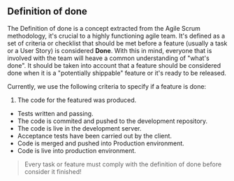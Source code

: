 ## Definition of done

The Definition of done is a concept extracted from the Agile Scrum
methodology, it's crucial to a highly functioning agile team. It's
defined as a set of criteria or checklist that should be met before a
feature (usually a task or a User Story) is considered **Done**. With
this in mind, everyone that is involved with the team will heave a
common understanding of "what's done". It should be taken into account
that a feature should be considered done when it is a "potentially
shippable" feature or it's ready to be released.

Currently, we use the following criteria to specify if a feature is
done:

  1. The code for the featured was produced.
  -  Tests written and passing.
  - The code is commited and pushed to the development repository.
  - The code is live in the development server.
  - Acceptance tests have been carried out by the client.
  - Code is merged and pushed into Production environment.
  - Code is live into production environment.



> Every task or feature must comply with the definition of done before
> consider it finished!
